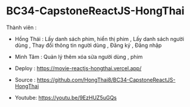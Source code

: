 # BC34-CapstoneReactJS-HongThai

Thành viên :
- Hồng Thái : Lấy danh sách phim, hiển thị phim , Lấy danh sách người dùng , Thay đổi thông tin người dùng , Đăng ký , Đăng nhập  
- Minh Tâm : Quản lý thêm xóa sửa người dùng , phim 

- Deploy : https://movie-reactjs-hongthai.vercel.app/
- Source : https://github.com/HongThai8/BC34-CapstoneReactJS-HongThai
- Youtube: https://youtu.be/9EzHUZ5uGQs
